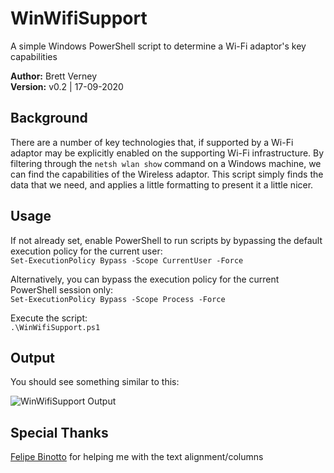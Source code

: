 # WinWifiSupport
A simple Windows PowerShell script to determine a Wi-Fi adaptor's key capabilities

**Author:** Brett Verney</br>
**Version:** v0.2 | 17-09-2020

## Background
There are a number of key technologies that, if supported by a Wi-Fi adaptor may be explicitly enabled on the supporting Wi-Fi infrastructure. By filtering through the ```netsh wlan show``` command on a Windows machine, we can find the capabilities of the Wireless adaptor. This script simply finds the data that we need, and applies a little formatting to present it a little nicer.

## Usage
If not already set, enable PowerShell to run scripts by bypassing the default execution policy for the current user:<br>
```Set-ExecutionPolicy Bypass -Scope CurrentUser -Force```

Alternatively, you can bypass the execution policy for the current PowerShell session only:<br>
```Set-ExecutionPolicy Bypass -Scope Process -Force```

Execute the script:<br>
```.\WinWifiSupport.ps1```

## Output

You should see something similar to this:

![WinWifiSupport Output](https://github.com/wifiwizardofoz/WinWifiSupport/blob/master/winWifiSupport.PNG)

## Special Thanks
[Felipe Binotto](https://github.com/fbinotto) for helping me with the text alignment/columns
